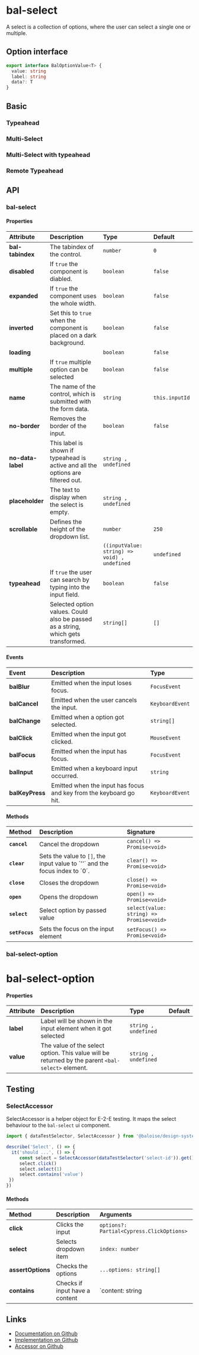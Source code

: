 # bal-select <Badge text="Two-way binding"/>

<!-- START: human documentation top -->

A select is a collection of options, where the user can select a single one or multiple.

## Option interface

```typescript
export interface BalOptionValue<T> {
  value: string
  label: string
  data?: T
}
```

<!-- END: human documentation top -->

## Basic

<ClientOnly><docs-demo-bal-select-82></docs-demo-bal-select-82></ClientOnly>


### Typeahead

<ClientOnly><docs-demo-bal-select-83></docs-demo-bal-select-83></ClientOnly>


### Multi-Select

<ClientOnly><docs-demo-bal-select-84></docs-demo-bal-select-84></ClientOnly>


### Multi-Select with typeahead

<ClientOnly><docs-demo-bal-select-85></docs-demo-bal-select-85></ClientOnly>


### Remote Typeahead

<ClientOnly><docs-demo-bal-select-86></docs-demo-bal-select-86></ClientOnly>



## API

### bal-select

#### Properties

| Attribute         | Description                                                                       | Type                                         | Default        |
| :---------------- | :-------------------------------------------------------------------------------- | :------------------------------------------- | :------------- |
| **bal-tabindex**  | The tabindex of the control.                                                      | `number`                                     | `0`            |
| **disabled**      | If `true` the component is diabled.                                               | `boolean`                                    | `false`        |
| **expanded**      | If `true` the component uses the whole width.                                     | `boolean`                                    | `false`        |
| **inverted**      | Set this to `true` when the component is placed on a dark background.             | `boolean`                                    | `false`        |
| **loading**       |                                                                                   | `boolean`                                    | `false`        |
| **multiple**      | If `true` multiple option can be selected                                         | `boolean`                                    | `false`        |
| **name**          | The name of the control, which is submitted with the form data.                   | `string`                                     | `this.inputId` |
| **no-border**     | Removes the border of the input.                                                  | `boolean`                                    | `false`        |
| **no-data-label** | This label is shown if typeahead is active and all the options are filtered out.  | `string , undefined`                         |                |
| **placeholder**   | The text to display when the select is empty.                                     | `string , undefined`                         |                |
| **scrollable**    | Defines the height of the dropdown list.                                          | `number`                                     | `250`          |
|                   |                                                                                   | `((inputValue: string) => void) , undefined` | `undefined`    |
| **typeahead**     | If `true` the user can search by typing into the input field.                     | `boolean`                                    | `false`        |
|                   | Selected option values. Could also be passed as a string, which gets transformed. | `string[]`                                   | `[]`           |

#### Events

| Event           | Description                                                        | Type            |
| :-------------- | :----------------------------------------------------------------- | :-------------- |
| **balBlur**     | Emitted when the input loses focus.                                | `FocusEvent`    |
| **balCancel**   | Emitted when the user cancels the input.                           | `KeyboardEvent` |
| **balChange**   | Emitted when a option got selected.                                | `string[]`      |
| **balClick**    | Emitted when the input got clicked.                                | `MouseEvent`    |
| **balFocus**    | Emitted when the input has focus.                                  | `FocusEvent`    |
| **balInput**    | Emitted when a keyboard input occurred.                            | `string`        |
| **balKeyPress** | Emitted when the input has focus and key from the keyboard go hit. | `KeyboardEvent` |

#### Methods

| Method         | Description                                                                 | Signature                                |
| :------------- | :-------------------------------------------------------------------------- | :--------------------------------------- |
| **`cancel`**   | Cancel the dropdown                                                         | `cancel() => Promise<void>`              |
| **`clear`**    | Sets the value to `[]`, the input value to ´''´ and the focus index to ´0´. | `clear() => Promise<void>`               |
| **`close`**    | Closes the dropdown                                                         | `close() => Promise<void>`               |
| **`open`**     | Opens the dropdown                                                          | `open() => Promise<void>`                |
| **`select`**   | Select option by passed value                                               | `select(value: string) => Promise<void>` |
| **`setFocus`** | Sets the focus on the input element                                         | `setFocus() => Promise<void>`            |

### bal-select-option


# bal-select-option



#### Properties

| Attribute | Description                                                                                       | Type                 | Default |
| :-------- | :------------------------------------------------------------------------------------------------ | :------------------- | :------ |
| **label** | Label will be shown in the input element when it got selected                                     | `string , undefined` |         |
| **value** | The value of the select option. This value will be returned by the parent `<bal-select>` element. | `string , undefined` |         |

## Testing

### SelectAccessor

SelectAccessor is a helper object for E-2-E testing.
It maps the select behaviour to the `bal-select` ui component.

```typescript
import { dataTestSelector, SelectAccessor } from '@baloise/design-system-components-testing'

describe('Select', () => {
  it('should ...', () => {
     const select = SelectAccessor(dataTestSelector('select-id')).get()
     select.click()
     select.select(1)
     select.contains('value')
 })
})
```

#### Methods

| Method            | Description                    | Arguments                                 |
| :---------------- | :----------------------------- | :---------------------------------------- |
| **click**         | Clicks the input               | `options?: Partial<Cypress.ClickOptions>` |
| **select**        | Selects dropdown item          | `index: number`                           |
| **assertOptions** | Checks the options             | `...options: string[]`                    |
| **contains**      | Checks if input have a content | `content: string | number | RegExp`       |

<!-- START: human documentation bottom -->

<!-- END: human documentation bottom -->


## Links

* [Documentation on Github](https://github.com/baloise/design-system/blob/master/docs/src/components/components/bal-select.md)
* [Implementation on Github](https://github.com/baloise/design-system/blob/master/packages/components/src/components/bal-select)
* [Accessor on Github](https://github.com/baloise/design-system/blob/master/packages/testing/src/accessors/select.accessor.ts)

<ClientOnly>
  <docs-component-script tag="balSelect"></docs-component-script>
</ClientOnly>
